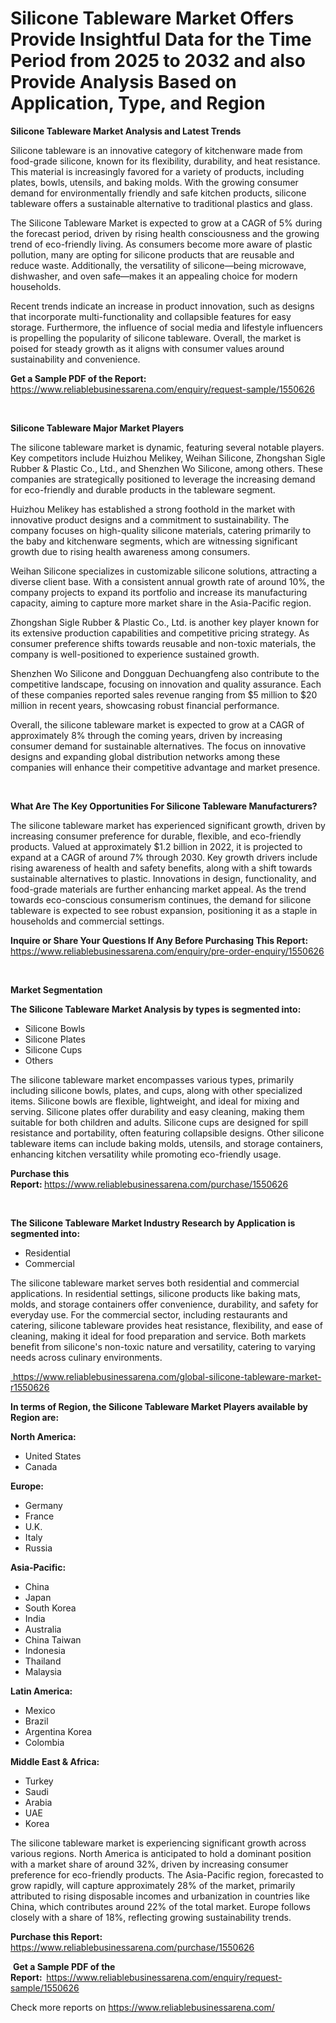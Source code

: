 <p><h1>Silicone Tableware Market Offers Provide Insightful Data for the Time Period from 2025 to 2032 and also Provide Analysis Based on Application, Type, and Region</h1></p><p><strong>Silicone Tableware Market Analysis and Latest Trends</strong></p>
<p><p>Silicone tableware is an innovative category of kitchenware made from food-grade silicone, known for its flexibility, durability, and heat resistance. This material is increasingly favored for a variety of products, including plates, bowls, utensils, and baking molds. With the growing consumer demand for environmentally friendly and safe kitchen products, silicone tableware offers a sustainable alternative to traditional plastics and glass.</p><p>The Silicone Tableware Market is expected to grow at a CAGR of 5% during the forecast period, driven by rising health consciousness and the growing trend of eco-friendly living. As consumers become more aware of plastic pollution, many are opting for silicone products that are reusable and reduce waste. Additionally, the versatility of silicone—being microwave, dishwasher, and oven safe—makes it an appealing choice for modern households.</p><p>Recent trends indicate an increase in product innovation, such as designs that incorporate multi-functionality and collapsible features for easy storage. Furthermore, the influence of social media and lifestyle influencers is propelling the popularity of silicone tableware. Overall, the market is poised for steady growth as it aligns with consumer values around sustainability and convenience.</p></p>
<p><strong>Get a Sample PDF of the Report:&nbsp;</strong> <a href="https://www.reliablebusinessarena.com/enquiry/request-sample/1550626?utm_campaign=3181&utm_medium=2&utm_source=Github&utm_content=ia&utm_term=04042025&utm_id=silicone-tableware">https://www.reliablebusinessarena.com/enquiry/request-sample/1550626</a></p>
<p>&nbsp;</p>
<p><strong>Silicone Tableware Major Market Players</strong></p>
<p><p>The silicone tableware market is dynamic, featuring several notable players. Key competitors include Huizhou Melikey, Weihan Silicone, Zhongshan Sigle Rubber & Plastic Co., Ltd., and Shenzhen Wo Silicone, among others. These companies are strategically positioned to leverage the increasing demand for eco-friendly and durable products in the tableware segment.</p><p>Huizhou Melikey has established a strong foothold in the market with innovative product designs and a commitment to sustainability. The company focuses on high-quality silicone materials, catering primarily to the baby and kitchenware segments, which are witnessing significant growth due to rising health awareness among consumers.</p><p>Weihan Silicone specializes in customizable silicone solutions, attracting a diverse client base. With a consistent annual growth rate of around 10%, the company projects to expand its portfolio and increase its manufacturing capacity, aiming to capture more market share in the Asia-Pacific region.</p><p>Zhongshan Sigle Rubber & Plastic Co., Ltd. is another key player known for its extensive production capabilities and competitive pricing strategy. As consumer preference shifts towards reusable and non-toxic materials, the company is well-positioned to experience sustained growth.</p><p>Shenzhen Wo Silicone and Dongguan Dechuangfeng also contribute to the competitive landscape, focusing on innovation and quality assurance. Each of these companies reported sales revenue ranging from $5 million to $20 million in recent years, showcasing robust financial performance.</p><p>Overall, the silicone tableware market is expected to grow at a CAGR of approximately 8% through the coming years, driven by increasing consumer demand for sustainable alternatives. The focus on innovative designs and expanding global distribution networks among these companies will enhance their competitive advantage and market presence.</p></p>
<p>&nbsp;</p>
<p><strong>What Are The Key Opportunities For Silicone Tableware Manufacturers?</strong></p>
<p><p>The silicone tableware market has experienced significant growth, driven by increasing consumer preference for durable, flexible, and eco-friendly products. Valued at approximately $1.2 billion in 2022, it is projected to expand at a CAGR of around 7% through 2030. Key growth drivers include rising awareness of health and safety benefits, along with a shift towards sustainable alternatives to plastic. Innovations in design, functionality, and food-grade materials are further enhancing market appeal. As the trend towards eco-conscious consumerism continues, the demand for silicone tableware is expected to see robust expansion, positioning it as a staple in households and commercial settings.</p></p>
<p><strong>Inquire or Share Your Questions If Any Before Purchasing This Report:</strong> <a href="https://www.reliablebusinessarena.com/enquiry/pre-order-enquiry/1550626?utm_campaign=3181&utm_medium=2&utm_source=Github&utm_content=ia&utm_term=04042025&utm_id=silicone-tableware">https://www.reliablebusinessarena.com/enquiry/pre-order-enquiry/1550626</a></p>
<p>&nbsp;</p>
<p><strong>Market Segmentation</strong></p>
<p><strong>The Silicone Tableware Market Analysis by types is segmented into:</strong></p>
<p><ul><li>Silicone Bowls</li><li>Silicone Plates</li><li>Silicone Cups</li><li>Others</li></ul></p>
<p><p>The silicone tableware market encompasses various types, primarily including silicone bowls, plates, and cups, along with other specialized items. Silicone bowls are flexible, lightweight, and ideal for mixing and serving. Silicone plates offer durability and easy cleaning, making them suitable for both children and adults. Silicone cups are designed for spill resistance and portability, often featuring collapsible designs. Other silicone tableware items can include baking molds, utensils, and storage containers, enhancing kitchen versatility while promoting eco-friendly usage.</p></p>
<p><strong>Purchase this Report:&nbsp;</strong><a href="https://www.reliablebusinessarena.com/purchase/1550626?utm_campaign=3181&utm_medium=2&utm_source=Github&utm_content=ia&utm_term=04042025&utm_id=silicone-tableware">https://www.reliablebusinessarena.com/purchase/1550626</a></p>
<p>&nbsp;</p>
<p><strong>The Silicone Tableware Market Industry Research by Application is segmented into:</strong></p>
<p><ul><li>Residential</li><li>Commercial</li></ul></p>
<p><p>The silicone tableware market serves both residential and commercial applications. In residential settings, silicone products like baking mats, molds, and storage containers offer convenience, durability, and safety for everyday use. For the commercial sector, including restaurants and catering, silicone tableware provides heat resistance, flexibility, and ease of cleaning, making it ideal for food preparation and service. Both markets benefit from silicone's non-toxic nature and versatility, catering to varying needs across culinary environments.</p></p>
<p><a href="https://www.reliablebusinessarena.com/global-silicone-tableware-market-r1550626?utm_campaign=3181&utm_medium=2&utm_source=Github&utm_content=ia&utm_term=04042025&utm_id=silicone-tableware">&nbsp;https://www.reliablebusinessarena.com/global-silicone-tableware-market-r1550626</a></p>
<p><strong>In terms of Region, the Silicone Tableware Market Players available by Region are:</strong></p>
<p>
    <p> <strong> North America: </strong>
        <ul>
            <li>United States</li>
            <li>Canada</li>
        </ul>
        </p> 
    <p> <strong> Europe: </strong>
        <ul>
            <li>Germany</li>
            <li>France</li>
            <li>U.K.</li>
            <li>Italy</li>
            <li>Russia</li>
        </ul>
        </p> 
    <p> <strong> Asia-Pacific: </strong>
        <ul>
            <li>China</li>
            <li>Japan</li>
            <li>South Korea</li>
            <li>India</li>
            <li>Australia</li>
            <li>China Taiwan</li>
            <li>Indonesia</li>
            <li>Thailand</li>
            <li>Malaysia</li>
        </ul>
        </p> 
    <p> <strong> Latin America: </strong>
        <ul>
            <li>Mexico</li>
            <li>Brazil</li>
            <li>Argentina Korea</li>
            <li>Colombia</li>
        </ul>
        </p> 
    <p> <strong> Middle East & Africa: </strong>
        <ul>
            <li>Turkey</li>
            <li>Saudi</li>
            <li>Arabia</li>
            <li>UAE</li>
            <li>Korea</li>
        </ul>
    </p>
    </p>
<p><p>The silicone tableware market is experiencing significant growth across various regions. North America is anticipated to hold a dominant position with a market share of around 32%, driven by increasing consumer preference for eco-friendly products. The Asia-Pacific region, forecasted to grow rapidly, will capture approximately 28% of the market, primarily attributed to rising disposable incomes and urbanization in countries like China, which contributes around 22% of the total market. Europe follows closely with a share of 18%, reflecting growing sustainability trends.</p></p>
<p><strong>Purchase this Report: </strong><a href="https://www.reliablebusinessarena.com/purchase/1550626?utm_campaign=3181&utm_medium=2&utm_source=Github&utm_content=ia&utm_term=04042025&utm_id=silicone-tableware">https://www.reliablebusinessarena.com/purchase/1550626</a></p>
<p>&nbsp;<strong>Get a Sample PDF of the Report:&nbsp;&nbsp;</strong><a href="https://www.reliablebusinessarena.com/enquiry/request-sample/1550626?utm_campaign=3181&utm_medium=2&utm_source=Github&utm_content=ia&utm_term=04042025&utm_id=silicone-tableware">https://www.reliablebusinessarena.com/enquiry/request-sample/1550626</a></p>
<p><strong></strong></p>
<p>Check more reports on <a href="https://www.reliablebusinessarena.com/?utm_campaign=3181&utm_medium=2&utm_source=Github&utm_content=ia&utm_term=04042025&utm_id=silicone-tableware">https://www.reliablebusinessarena.com/</a></p>